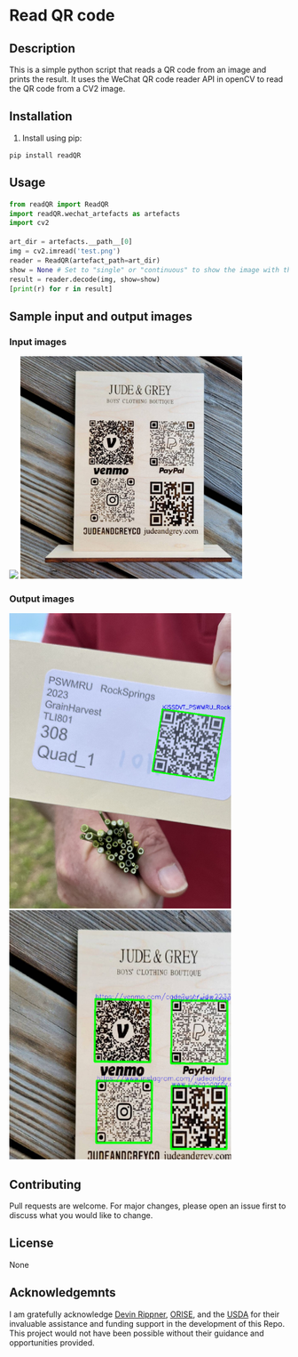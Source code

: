 # Read QR code

## Description
This is a simple python script that reads a QR code from an image and prints the result.
It uses the WeChat QR code reader API in openCV to read the QR code from a CV2 image.

## Installation
1. Install using pip:
```shell
pip install readQR
```

## Usage
```python
from readQR import ReadQR
import readQR.wechat_artefacts as artefacts
import cv2

art_dir = artefacts.__path__[0]
img = cv2.imread('test.png')
reader = ReadQR(artefact_path=art_dir)
show = None # Set to "single" or "continuous" to show the image with the QR code highlighted for single or continuous frames (video)
result = reader.decode(img, show=show)
[print(r) for r in result]
```
##  Sample input and output images

### Input images

<img src="images/single_qr.jpeg" width="400"/> <img src="images/multiple_qr.jpg" width="400"/>

### Output images
<img src="images/single_qr_det.jpg" width="400"/> <img src="images/multiple_qr_det.jpg" width="400"/>

## Contributing
Pull requests are welcome. For major changes, please open an issue first to discuss what you would like to change.

## License
None

## Acknowledgemnts
I am gratefully acknowledge [Devin Rippner](mailto:devin.rippner@usda.gov), [ORISE](https://orise.orau.gov/index.html), and the [USDA](https://www.usda.gov/) for their invaluable assistance and funding support in the development of this Repo. This project would not have been possible without their guidance and opportunities provided.
